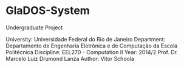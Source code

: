 # GlaDOS-System

Undergraduate Project

University: Universidade Federal do Rio de Janeiro
Department: Departamento de Engenharia Eletrônica e de Computação da Escola Politécnica
Discipline: EEL270 - Computation II
Year: 2014/2
Prof. Dr. Marcelo Luiz Drumond Lanza
Author: Vitor Schoola

